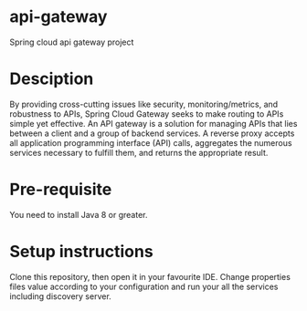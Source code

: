 # api-gateway
Spring cloud api gateway project

# Desciption
By providing cross-cutting issues like security, monitoring/metrics, and robustness to APIs, Spring Cloud Gateway seeks to make routing to APIs simple yet effective. An API gateway is a solution for managing APIs that lies between a client and a group of backend services. A reverse proxy accepts all application programming interface (API) calls, aggregates the numerous services necessary to fulfill them, and returns the appropriate result.

# Pre-requisite
 You need to install Java 8 or greater. 

# Setup instructions

Clone this repository, then open it in your favourite IDE. Change properties files value according to your configuration and run your all the services including discovery server.
